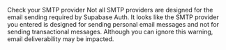 Check your SMTP provider
Not all SMTP providers are designed for the email sending required by Supabase Auth. It looks like the SMTP provider you entered is designed for sending personal email messages and not for sending transactional messages. Although you can ignore this warning, email deliverability may be impacted.